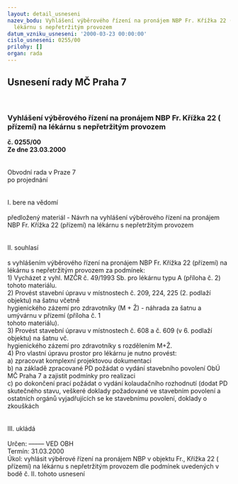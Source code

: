 ```yaml
---
layout: detail_usneseni
nazev_bodu: Vyhlášení výběrového řízení na pronájem NBP Fr. Křížka 22 ( přízemí) na
  lékárnu s nepřetržitým provozem
datum_vzniku_usneseni: '2000-03-23 00:00:00'
cislo_usneseni: 0255/00
prilohy: []
organ: rada
---
```

<div id="ucUsn_pList" class="usn">
	<span><h2>Usnesení rady MČ Praha 7 </h2>
<br></span><div class="standBody">
<span><h3>Vyhlášení výběrového řízení na pronájem NBP Fr. Křížka 22 ( přízemí) na lékárnu s nepřetržitým provozem</h3></span><div class="center">
		<strong>č. 0255/00</strong><br>
	</div>
<div class="center">
		<strong>Ze dne 23.03.2000</strong><br><br>
	</div>
<br>Obvodní rada v Praze 7<br>po projednání<br><br><br>I.	bere na vědomí<br><br> předložený materiál - Návrh na vyhlášení výběrového řízení na pronájem NBP Fr. Křížka 22 (přízemí) na lékárnu s nepřetržitým provozem<br><br><br>II.	souhlasí <br><br>s vyhlášením výběrového řízení na pronájem NBP Fr. Křížka 22 (přízemí) na lékárnu s nepřetržitým provozem za podmínek:<br>1) Vycházet z vyhl. MZČR č. 49/1993 Sb. pro lékárnu typu A (příloha č. 2) tohoto materiálu.<br>2) Provést stavební úpravu v místnostech č. 209, 224, 225 (2. podlaží  objektu) na šatnu včetně<br>    hygienického zázemí pro zdravotníky (M + Ž) - náhrada za šatnu a umývárnu v přízemí (příloha č. 1<br>    tohoto materiálu).<br>3) Provést stavební úpravu v místnostech č. 608 a č. 609 (v 6. podlaží objektu) na šatnu vč.  <br>    hygienického zázemí pro zdravotníky s rozdělením M+Ž.<br>4) Pro vlastní úpravu prostor pro lékárnu je nutno provést:<br>	a) zpracovat komplexní projektovou dokumentaci<br>	b) na základě zpracované PD požádat o vydání stavebního povolení ObÚ MČ Praha 7 a zajistit 		    podmínky pro realizaci<br>	c) po dokončení prací požádat o vydání kolaudačního rozhodnutí (dodat PD skutečného 	stavu, 	veškeré doklady požadované  ve   stavebním  povolení  a  ostatních  orgánů  vyjadřujících  se  	 	ke   stavebnímu povolení, doklady o zkouškách<br><br><br>III.	ukládá <br><br> Určen:	–––––	VED OBH<br>Termín: 31.03.2000<br>Úkol:	vyhlásit výběrové řízení na pronájem NBP v objektu Fr., Křížka 22 ( přízemí) na lékárnu s nepřetržitým provozem dle podmínek uvedených v bodě č. II. tohoto usnesení<br> <br>	   <br><br><br><br><br> </div>
</div>
